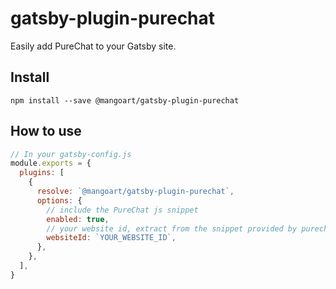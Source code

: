 # gatsby-plugin-purechat

Easily add PureChat to your Gatsby site.

## Install

`npm install --save @mangoart/gatsby-plugin-purechat`

## How to use

```javascript
// In your gatsby-config.js
module.exports = {
  plugins: [
    {
      resolve: `@mangoart/gatsby-plugin-purechat`,
      options: {
        // include the PureChat js snippet
        enabled: true,
        // your website id, extract from the snippet provided by purechat 
        websiteId: `YOUR_WEBSITE_ID`, 
      },
    },
  ],
}
```

